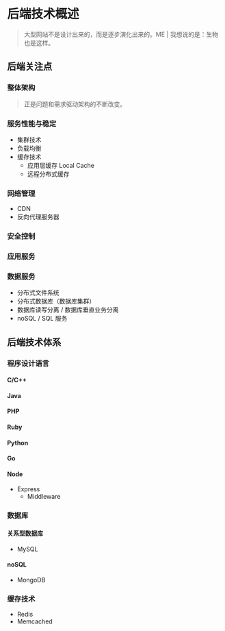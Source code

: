 # 后端技术概述

> 大型网站不是设计出来的，而是逐步演化出来的。ME | 我想说的是：生物也是这样。

## 后端关注点

### 整体架构

> 正是问题和需求驱动架构的不断改变。

### 服务性能与稳定

- 集群技术
- 负载均衡
- 缓存技术
    - 应用层缓存 Local Cache
    - 远程分布式缓存

### 网络管理

- CDN
- 反向代理服务器

### 安全控制

### 应用服务

### 数据服务

- 分布式文件系统
- 分布式数据库（数据库集群）
- 数据库读写分离 / 数据库垂直业务分离
- noSQL / SQL 服务

## 后端技术体系

### 程序设计语言

#### C/C++
#### Java
#### PHP
#### Ruby
#### Python
#### Go
#### Node

- Express
    - Middleware

### 数据库

#### 关系型数据库

- MySQL

#### noSQL

- MongoDB

### 缓存技术

- Redis
- Memcached

